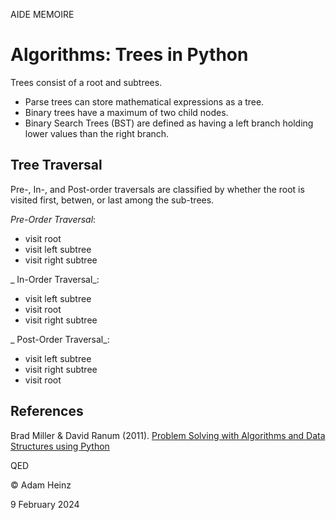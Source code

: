 AIDE MEMOIRE 


Algorithms: Trees in Python 
=========================== 

Trees consist of a root and subtrees. 

* Parse trees can store mathematical expressions as a tree. 
* Binary trees have a maximum of two child nodes. 
* Binary Search Trees (BST) are defined as having a left branch holding lower values than the right branch. 

## Tree Traversal 

Pre-, In-, and Post-order traversals are classified by whether the root is visited first, betwen, or last among the sub-trees. 

_Pre-Order Traversal_: 
* visit root
* visit left subtree 
* visit right subtree

_ In-Order Traversal_: 
* visit left subtree 
* visit root
* visit right subtree

_ Post-Order Traversal_: 
* visit left subtree 
* visit right subtree
* visit root



## References 

Brad Miller & David Ranum (2011). [Problem Solving with Algorithms and Data Structures using Python](https://runestone.academy/ns/books/published/pythonds/index.html)



QED 

© Adam Heinz 

9 February 2024 
